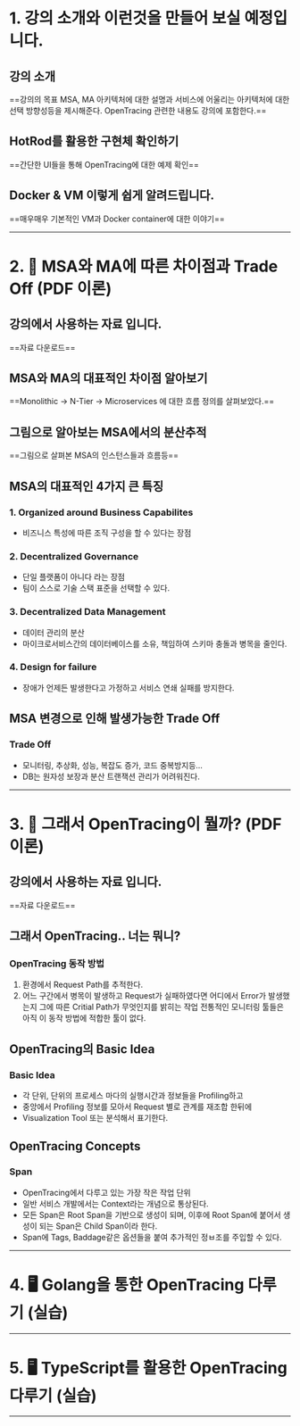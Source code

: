 # 1. 강의 소개와 이런것을 만들어 보실 예정입니다.
## 강의 소개
==강의의 목표 MSA, MA 아키텍처에 대한 설명과 서비스에 어울리는 아키텍처에 대한 선택 방향성등을 제시해준다. OpenTracing 관련한 내용도 강의에 포함한다.==
## HotRod를 활용한 구현체 확인하기
==간단한 UI들을 통해 OpenTracing에 대한 예제 확인==
## Docker &amp; VM 이렇게 쉽게 알려드립니다.
==매우매우 기본적인 VM과 Docker container에 대한 이야기==
****
# 2. 📖 MSA와 MA에 따른 차이점과 Trade Off (PDF 이론)
## 강의에서 사용하는 자료 입니다.
==자료 다운로드==
## MSA와 MA의 대표적인 차이점 알아보기
==Monolithic -> N-Tier -> Microservices 에 대한 흐름 정의를 살펴보았다.==
## 그림으로 알아보는 MSA에서의 분산추적
==그림으로 살펴본 MSA의 인스턴스들과 흐름등==
## MSA의 대표적인 4가지 큰 특징
### 1. Organized around Business Capabilites
- 비즈니스 특성에 따른 조직 구성을 할 수 있다는 장점
### 2. Decentralized Governance
- 단일 플랫폼이 아니다 라는 장점
- 팀이 스스로 기술 스택 표준을 선택할 수 있다.
### 3. Decentralized Data Management
- 데이터 관리의 분산
- 마이크로서비스간의 데이터베이스를 소유, 책임하여 스키마 충돌과 병목을 줄인다.
### 4. Design for failure
- 장애가 언제든 발생한다고 가정하고 서비스 연쇄 실패를 방지한다.
## MSA 변경으로 인해 발생가능한 Trade Off
### Trade Off
- 모니터링, 추상화, 성능, 복잡도 증가, 코드 중복방지등...
- DB는 원자성 보장과 분산 트랜잭션 관리가 어려워진다.
****
# 3. 📖 그래서 OpenTracing이 뭘까? (PDF 이론)
## 강의에서 사용하는 자료 입니다.
==자료 다운로드==
## 그래서 OpenTracing.. 너는 뭐니?
### OpenTracing 동작 방법
1. 환경에서 Request Path를 추적한다.
2. 어느 구간에서 병목이 발생하고 Request가 실패하였다면 어디에서 Error가 발생했는지 그에 따른 Critial Path가 무엇인지를 밝히는 작업
전통적인 모니터링 툴들은 아직 이 동작 방법에 적합한 툴이 없다.
## OpenTracing의 Basic Idea
### Basic Idea
- 각 단위, 단위의 프로세스 마다의 실행시간과 정보들을 Profiling하고
- 중앙에서 Profiling 정보를 모아서 Request 별로 관계를 재조합 한뒤에
- Visualization Tool 또는 분석해서 표기한다.
## OpenTracing Concepts
### Span
- OpenTracing에서 다루고 있는 가장 작은 작업 단위
- 일반 서비스 개발에서는 Context라는 개념으로 통상된다.
- 모든 Span은 Root Span을 기반으로 생성이 되며, 이후에 Root Span에 붙어서 생성이 되는 Span은 Child Span이라 한다.
- Span에 Tags, Baddage같은 옵션들을 붙여 추가적인 정ㅂ조를 주입할 수 있다.
****
# 4. 🖥️ Golang을 통한 OpenTracing 다루기 (실습)

****
# 5. 🖥️ TypeScript를 활용한 OpenTracing 다루기 (실습)

****
